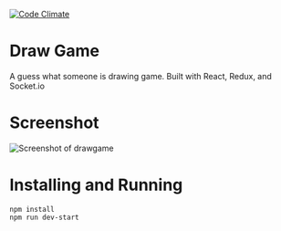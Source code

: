 [![Code Climate](https://codeclimate.com/github/jordanlaforest/drawgame/badges/gpa.svg)](https://codeclimate.com/github/jordanlaforest/drawgame)

# Draw Game
A guess what someone is drawing game. Built with React, Redux, and Socket.io

# Screenshot

![Screenshot of drawgame](https://i.imgur.com/qr0p3Ls.png)

# Installing and Running

```
npm install
npm run dev-start
```

